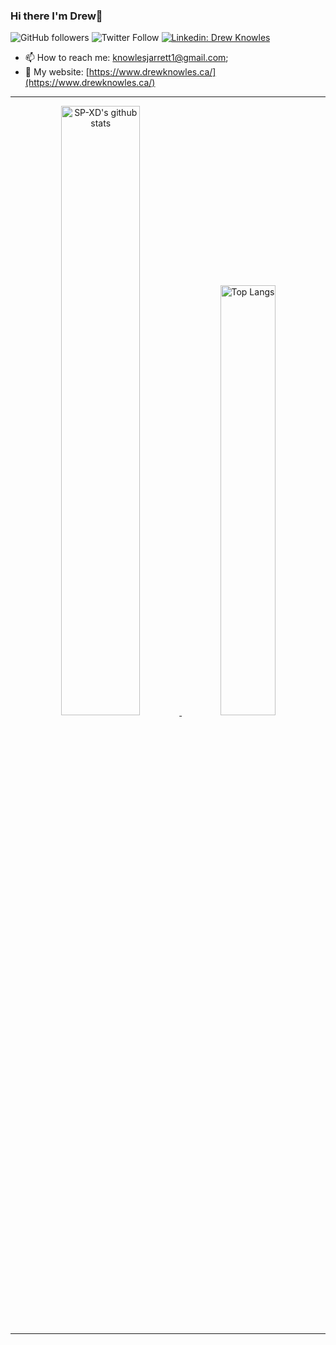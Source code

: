 ### Hi there I'm Drew👋
![GitHub followers](https://img.shields.io/github/followers/djknowles21?label=Follow&style=social)
![Twitter Follow](https://img.shields.io/twitter/follow/knowle3_?label=Follow)
[![Linkedin: Drew Knowles](https://img.shields.io/badge/-djknowles21-blue?style=flat-square&logo=Linkedin&logoColor=white&link=https://www.linkedin.com/in/drew-knowles-376686155/)](https://www.linkedin.com/in/drew-knowles-376686155/)


 - 📫 How to reach me: [knowlesjarrett1@gmail.com](mailto:knowlesjarrett1@gmail.com);
 - 🔗 My website: [https://www.drewknowles.ca/](https://www.drewknowles.ca/)


<hr></hr>
<div align="center" >
  
<a  href="https://github.com/SP-XD">
  
<img alt="SP-XD's github stats" width="50%" src="https://github-readme-stats.vercel.app/api?username=djknowles21&show_icons=true&count_private=true&hide_border=true&bg_color=50,e96205,904e99&title_color=fff&text_color=fff&icon_color=f2f2f2" href="https://github.com/djknowles21" />
<img alt="Top Langs" width="42%" src="https://github-readme-stats.vercel.app/api/top-langs/?username=djknowles21&layout=compact&count_private=true&&hide_border=true&bg_color=904e99&title_color=fff&text_color=fff&icon_color=f2f2f2&hide=jupyter%20notebook&langs_count=5" href="https://github.com/djknowles21" />

</a>

<hr></hr>
<!--
**djknowles21/djknowles21** is a ✨ _special_ ✨ repository because its `README.md` (this file) appears on your GitHub profile.

Here are some ideas to get you started:

- 🔭 I’m currently working on ...
- 🌱 I’m currently learning ...
- 👯 I’m looking to collaborate on ...
- 🤔 I’m looking for help with ...
- 💬 Ask me about ...
- 📫 How to reach me: ...
- 😄 Pronouns: ...
- ⚡ Fun fact: ...
-->
